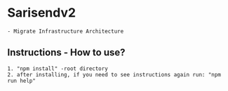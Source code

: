# Sarisendv2
    - Migrate Infrastructure Architecture

## Instructions - How to use?
    1. "npm install" -root directory
    2. after installing, if you need to see instructions again run: "npm run help"